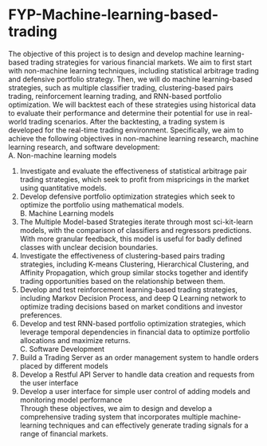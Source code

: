 # FYP-Machine-learning-based-trading
The objective of this project is to design and develop machine learning-based trading
strategies for various financial markets. We aim to first start with non-machine
learning techniques, including statistical arbitrage trading and defensive portfolio
strategy. Then, we will do machine learning-based strategies, such as multiple
classifier trading, clustering-based pairs trading, reinforcement learning trading, and
RNN-based portfolio optimization. We will backtest each of these strategies using
historical data to evaluate their performance and determine their potential for use in
real-world trading scenarios. After the backtesting, a trading system is developed for
the real-time trading environment.
Specifically, we aim to achieve the following objectives in non-machine learning
research, machine learning research, and software development:<br>
A. Non-machine learning models
1. Investigate and evaluate the effectiveness of statistical arbitrage pair trading
strategies, which seek to profit from mispricings in the market using
quantitative models.
2. Develop defensive portfolio optimization strategies which seek to optimize the
portfolio using mathematical models.<br>
B. Machine Learning models
1. The Multiple Model-based Strategies iterate through most sci-kit-learn
models, with the comparison of classifiers and regressors predictions. With
more granular feedback, this model is useful for badly defined classes with
unclear decision boundaries.
2. Investigate the effectiveness of clustering-based pairs trading strategies,
including K-means Clustering, Hierarchical Clustering, and Affinity
Propagation, which group similar stocks together and identify trading
opportunities based on the relationship between them.
3. Develop and test reinforcement learning-based trading strategies, including
Markov Decision Process, and deep Q Learning network to optimize trading
decisions based on market conditions and investor preferences.
4. Develop and test RNN-based portfolio optimization strategies, which leverage
temporal dependencies in financial data to optimize portfolio allocations and
maximize returns.<br>
C. Software Development
1. Build a Trading Server as an order management system to handle orders
placed by different models
2. Develop a Restful API Server to handle data creation and requests from the
user interface
3. Develop a user interface for simple user control of adding models and
monitoring model performance<br>
Through these objectives, we aim to design and develop a comprehensive trading
system that incorporates multiple machine-learning techniques and can effectively
generate trading signals for a range of financial markets.
